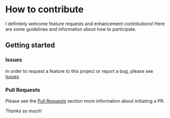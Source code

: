 # How to contribute

I definitely welcome feature requests and enhancement contributions!
Here are some guidelines and information about how to participate.

## Getting started

### Issues

In order to request a feature to this project or report a bug, please see 
[Issues](https://github.com/BenRogersWPG/WebSearch/issues).

### Pull Requests

Please see the [Pull Requests](https://github.com/BenRogersWPG/WebSearch/pulls) section
more information about initiating a PR.

*Thanks so much!*
